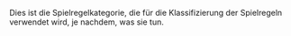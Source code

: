 Dies ist die Spielregelkategorie, die für die Klassifizierung der Spielregeln verwendet wird, je nachdem, was sie tun.